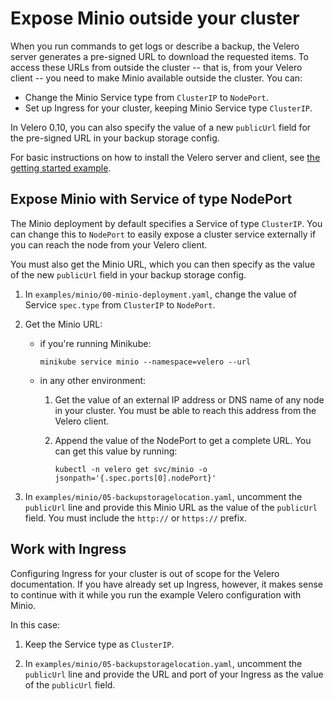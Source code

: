 # Expose Minio outside your cluster

When you run commands to get logs or describe a backup, the Velero server generates a pre-signed URL to download the requested items. To access these URLs from outside the cluster -- that is, from your Velero client -- you need to make Minio available outside the cluster. You can:

- Change the Minio Service type from `ClusterIP` to `NodePort`.
- Set up Ingress for your cluster, keeping Minio Service type `ClusterIP`.

In Velero 0.10, you can also specify the value of a new `publicUrl` field for the pre-signed URL in your backup storage config.

For basic instructions on how to install the Velero server and client, see [the getting started example][1].

## Expose Minio with Service of type NodePort

The Minio deployment by default specifies a Service of type `ClusterIP`. You can change this to `NodePort` to easily expose a cluster service externally if you can reach the node from your Velero client.

You must also get the Minio URL, which you can then specify as the value of the new `publicUrl` field in your backup storage config.

1.  In `examples/minio/00-minio-deployment.yaml`, change the value of Service `spec.type` from `ClusterIP` to `NodePort`.

1.  Get the Minio URL:

    - if you're running Minikube:

      ```shell
      minikube service minio --namespace=velero --url
      ```

    - in any other environment:

      1.  Get the value of an external IP address or DNS name of any node in your cluster. You must be able to reach this address from the Velero client.

      1.  Append the value of the NodePort to get a complete URL. You can get this value by running:

          ```shell
          kubectl -n velero get svc/minio -o jsonpath='{.spec.ports[0].nodePort}'
          ```

1.  In `examples/minio/05-backupstoragelocation.yaml`, uncomment the `publicUrl` line and provide this Minio URL as the value of the `publicUrl` field. You must include the `http://` or `https://` prefix.

## Work with Ingress

Configuring Ingress for your cluster is out of scope for the Velero documentation. If you have already set up Ingress, however, it makes sense to continue with it while you run the example Velero configuration with Minio.

In this case: 

1.  Keep the Service type as `ClusterIP`.

1.  In `examples/minio/05-backupstoragelocation.yaml`, uncomment the `publicUrl` line and provide the URL and port of your Ingress as the value of the `publicUrl` field.

[1]: get-started.md
